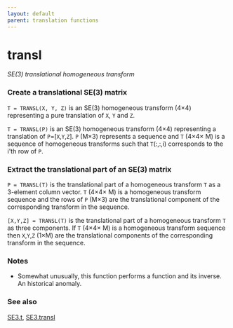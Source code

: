 ```yaml
---
layout: default
parent: translation functions
---
```

# transl
_SE(3) translational homogeneous transform_
### Create a translational SE(3) matrix


```T = TRANSL(X, Y, Z)``` is an SE(3) homogeneous transform (4&times;4) representing
a pure translation of `X`, `Y` and `Z`.


```T = TRANSL(P)``` is an SE(3) homogeneous transform (4&times;4) representing a
translation of `P`=[`X`,`Y`,`Z`]. `P` (M&times;3) represents a sequence and `T`
(4&times;4&times; M) is a sequence of homogeneous transforms such that `T`(:,:,i)
corresponds to the i'th row of `P`.
### Extract the translational part of an SE(3) matrix


```P = TRANSL(T)``` is the translational part of a homogeneous transform `T` as a
3-element column vector.  `T` (4&times;4&times; M) is a homogeneous transform
sequence and the rows of `P` (M&times;3) are the translational component of the
corresponding transform in the sequence.


```[X,Y,Z] = TRANSL(T)``` is the translational part of a homogeneous transform
`T` as three components.  If `T` (4&times;4&times; M) is a homogeneous transform sequence
then `X`,`Y`,`Z` (1&times;M) are the translational components of the corresponding
transform in the sequence.
### Notes
* Somewhat unusually, this function performs a function and its inverse.  An    historical anomaly.

### See also

[SE3.t](SE3.t.md), [SE3.transl](SE3.transl.md)
